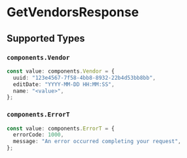 # GetVendorsResponse


## Supported Types

### `components.Vendor`

```typescript
const value: components.Vendor = {
  uuid: "123e4567-7f58-4bb8-8932-22b4d53bb8bb",
  editDate: "YYYY-MM-DD HH:MM:SS",
  name: "<value>",
};
```

### `components.ErrorT`

```typescript
const value: components.ErrorT = {
  errorCode: 1000,
  message: "An error occurred completing your request",
};
```

